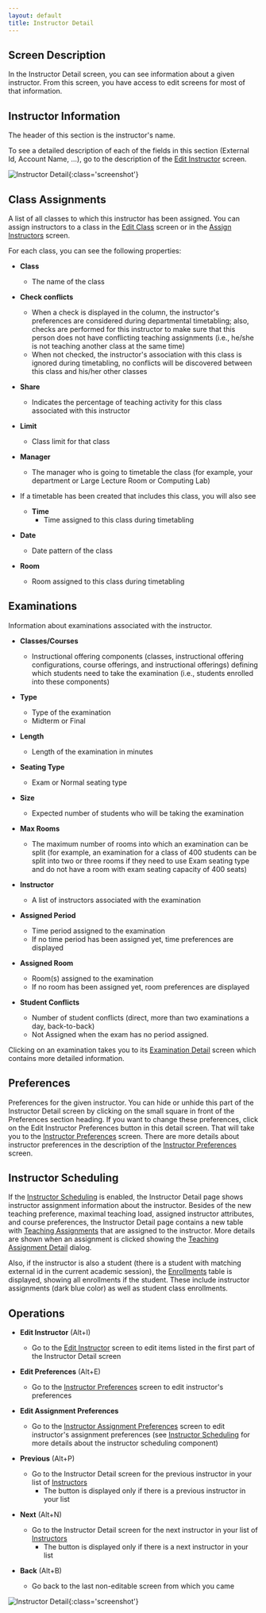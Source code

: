 ```yaml
---
layout: default
title: Instructor Detail
---
```



## Screen Description

In the Instructor Detail screen, you can see information about a given instructor. From this screen, you have access to edit screens for most of that information.

## Instructor Information

The header of this section is the instructor's name.

To see a detailed description of each of the fields in this section (External Id, Account Name, ...), go to the description of the [Edit Instructor](edit-instructor) screen.


![Instructor Detail](images/instructor-detail-1.png){:class='screenshot'}

## Class Assignments

A list of all classes to which this instructor has been assigned. You can assign instructors to a class in the [Edit Class](edit-class) screen or in the [Assign Instructors](assign-instructors) screen.

For each class, you can see the following properties:

* **Class**
	* The name of the class

* **Check conflicts**
	* When a check is displayed in the column, the instructor's preferences are considered during departmental timetabling; also, checks are performed for this instructor to make sure that this person does not have conflicting teaching assignments (i.e., he/she is not teaching another class at the same time)
	* When not checked, the instructor's association with this class is ignored during timetabling, no conflicts will be discovered between this class and his/her other classes

* **Share**
	* Indicates the percentage of teaching activity for this class associated with this instructor

* **Limit**
	* Class limit for that class

* **Manager**
	* The manager who is going to timetable the class (for example, your department or Large Lecture Room or Computing Lab)

* If a timetable has been created that includes this class, you will also see
	* **Time**
		* Time assigned to this class during timetabling

* **Date**
	* Date pattern of the class

* **Room**
	* Room assigned to this class during timetabling

## Examinations

Information about examinations associated with the instructor.

* **Classes/Courses**
	* Instructional offering components (classes, instructional offering configurations, course offerings, and instructional offerings) defining which students need to take the examination (i.e., students enrolled into these components)

* **Type**
	* Type of the examination
	* Midterm or Final

* **Length**
	* Length of the examination in minutes

* **Seating Type**
	* Exam or Normal seating type

* **Size**
	* Expected number of students who will be taking the examination

* **Max Rooms**
	* The maximum number of rooms into which an examination can be split (for example, an examination for a class of 400 students can be split into two or three rooms if they need to use Exam seating type and do not have a room with exam seating capacity of 400 seats)

* **Instructor**
	* A list of instructors associated with the examination

* **Assigned Period**
	* Time period assigned to the examination
	* If no time period has been assigned yet, time preferences are displayed

* **Assigned Room**
	* Room(s) assigned to the examination
	* If no room has been assigned yet, room preferences are displayed

* **Student Conflicts**
	* Number of student conflicts (direct, more than two examinations a day, back-to-back)
	* Not Assigned when the exam has no period assigned.

Clicking on an examination takes you to its [Examination Detail](examination-detail) screen which contains more detailed information.

## Preferences

Preferences for the given instructor. You can hide or unhide this part of the Instructor Detail screen by clicking on the small square in front of the Preferences section heading. If you want to change these preferences, click on the Edit Instructor Preferences button in this detail screen. That will take you to the [Instructor Preferences](instructor-preferences) screen. There are more details about instructor preferences in the description of the [Instructor Preferences](instructor-preferences) screen.

## Instructor Scheduling

If the [Instructor Scheduling](instructor-scheduling) is enabled, the Instructor Detail page shows instructor assignment information about the instructor. Besides of the new teaching preference, maximal teaching load, assigned instructor attributes, and course preferences, the Instructor Detail page contains a new table with [Teaching Assignments](teaching-assignments) that are assigned to the instructor. More details are shown when an assignment is clicked showing the [Teaching Assignment Detail](teaching-assignment-detail) dialog.

Also, if the instructor is also a student (there is a student with matching external id in the current academic session), the [Enrollments](enrollments-of-class-or-course) table is displayed, showing all enrollments if the student. These include instructor assignments (dark blue color) as well as student class enrollments.

## Operations

* **Edit Instructor** (Alt+I)
	* Go to the [Edit Instructor](edit-instructor) screen to edit items listed in the first part of the Instructor Detail screen

* **Edit Preferences** (Alt+E)
	* Go to the [Instructor Preferences](instructor-preferences) screen to edit instructor's preferences

* **Edit Assignment Preferences**
	* Go to the [Instructor Assignment Preferences](instructor-assignment-preferences) screen to edit instructor's assignment preferences (see [Instructor Scheduling](instructor-scheduling) for more details about the instructor scheduling component)

* **Previous** (Alt+P)
	* Go to the Instructor Detail screen for the previous instructor in your list of [Instructors](instructors)
		* The button is displayed only if there is a previous instructor in your list

* **Next** (Alt+N)
	* Go to the Instructor Detail screen for the next instructor in your list of [Instructors](instructors)
		* The button is displayed only if there is a next instructor in your list

* **Back** (Alt+B)
	* Go back to the last non-editable screen from which you came


![Instructor Detail](images/instructor-detail-2.png){:class='screenshot'}
